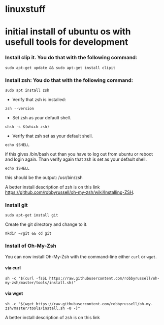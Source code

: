 # linuxstuff

# initial install of ubuntu os with usefull tools for development

### Install clip it. You do that with the following command:

```shell
sudo apt-get update && sudo apt-get install clipit
```

### Install zsh: You do that with the following command:
```shell
sudo apt install zsh
```
+ Verify that zsh is installed:
```shell
zsh --version
```
+ Set zsh as your default shell.
```shell
chsh -s $(which zsh)
```
+ Verify that zsh set as your default shell. 
```shell
echo $SHELL
```
if this gives /bin/bash out than you have to log out from ubuntu or reboot and login again. Than verify again that zsh is set as your default shell. 
```shell
echo $SHELL
```
this should be the output: 
/usr/bin/zsh

A better install description of zsh is on this link https://github.com/robbyrussell/oh-my-zsh/wiki/Installing-ZSH.

### Install git
```shell
sudo apt-get install git
```
Create the git directory and change to it. 
```shell
mkdir ~/git && cd git
```

### Install of Oh-My-Zsh

You can now install Oh-My-Zsh with the command-line either `curl` or `wget`.

#### via curl

```shell
sh -c "$(curl -fsSL https://raw.githubusercontent.com/robbyrussell/oh-my-zsh/master/tools/install.sh)"
```

#### via wget

```shell
sh -c "$(wget https://raw.githubusercontent.com/robbyrussell/oh-my-zsh/master/tools/install.sh -O -)"
```

A better install description of zsh is on this link [](https://github.com/robbyrussell/oh-my-zsh)


